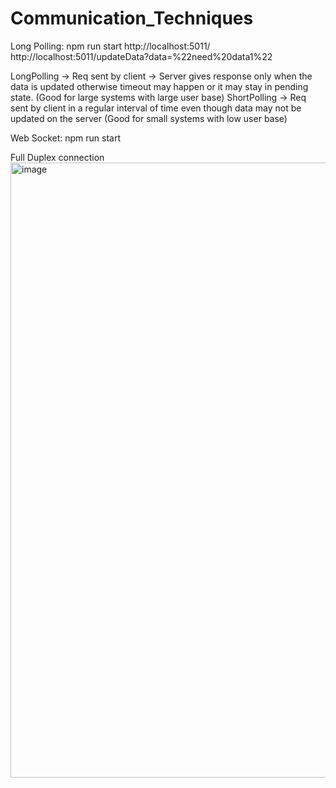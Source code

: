 # Communication_Techniques

Long Polling: 
npm run start
http://localhost:5011/
http://localhost:5011/updateData?data=%22need%20data1%22

LongPolling -> Req sent by client -> Server gives response only when the data is updated otherwise timeout may happen or it may stay in pending state. (Good for large systems with large user base)
ShortPolling -> Req sent by client in a regular interval of time even though data may not be updated on the server (Good for small systems with low user base)

Web Socket:
npm run start

Full Duplex connection
<img width="1873" height="984" alt="image" src="https://github.com/user-attachments/assets/f09869a5-b555-4c1a-a7d1-9fa77c2c38a7" />
